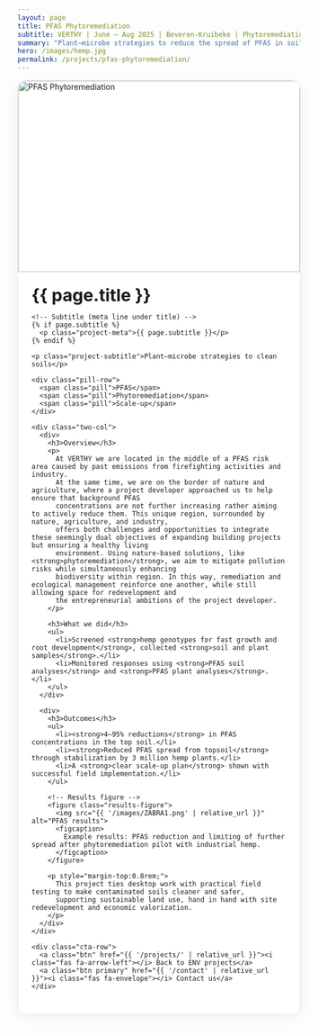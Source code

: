 ```yaml
---
layout: page
title: PFAS Phytoremediation
subtitle: VERTHY | June – Aug 2025 | Beveren-Kruibeke | Phytoremediation
summary: "Plant–microbe strategies to reduce the spread of PFAS in soils."
hero: /images/hemp.jpg
permalink: /projects/pfas-phytoremediation/
---
```


<div class="project-card">
  <div class="project-hero">
    <img src="{{ page.hero | default: '/images/hemp.jpg' | relative_url }}" alt="PFAS Phytoremediation">
  </div>

  <div class="project-body">
    <h1 class="project-title">{{ page.title }}</h1>

    <!-- Subtitle (meta line under title) -->
    {% if page.subtitle %}
      <p class="project-meta">{{ page.subtitle }}</p>
    {% endif %}

    <p class="project-subtitle">Plant–microbe strategies to clean soils</p>

    <div class="pill-row">
      <span class="pill">PFAS</span>
      <span class="pill">Phytoremediation</span>
      <span class="pill">Scale-up</span>
    </div>

    <div class="two-col">
      <div>
        <h3>Overview</h3>
        <p>
          At VERTHY we are located in the middle of a PFAS risk area caused by past emissions from firefighting activities and industry.
          At the same time, we are on the border of nature and agriculture, where a project developer approached us to help ensure that background PFAS
          concentrations are not further increasing rather aiming to actively reduce them. This unique region, surrounded by nature, agriculture, and industry,
          offers both challenges and opportunities to integrate these seemingly dual objectives of expanding building projects but ensuring a healthy living
          environment. Using nature-based solutions, like <strong>phytoremediation</strong>, we aim to mitigate pollution risks while simultaneously enhancing
          biodiversity within region. In this way, remediation and ecological management reinforce one another, while still allowing space for redevelopment and
          the entrepreneurial ambitions of the project developer.
        </p>

        <h3>What we did</h3>
        <ul>
          <li>Screened <strong>hemp genotypes for fast growth and root development</strong>, collected <strong>soil and plant samples</strong>.</li>
          <li>Monitored responses using <strong>PFAS soil analyses</strong> and <strong>PFAS plant analyses</strong>.</li>
        </ul>
      </div>

      <div>
        <h3>Outcomes</h3>
        <ul>
          <li><strong>4–95% reductions</strong> in PFAS concentrations in the top soil.</li>
          <li><strong>Reduced PFAS spread from topsoil</strong> through stabilization by 3 million hemp plants.</li>
          <li>A <strong>clear scale-up plan</strong> shown with successful field implementation.</li>
        </ul>

        <!-- Results figure -->
        <figure class="results-figure">
          <img src="{{ '/images/ZABRA1.png' | relative_url }}" alt="PFAS results">
          <figcaption>
            Example results: PFAS reduction and limiting of further spread after phytoremediation pilot with industrial hemp.
          </figcaption>
        </figure>

        <p style="margin-top:0.8rem;">
          This project ties desktop work with practical field testing to make contaminated soils cleaner and safer, 
          supporting sustainable land use, hand in hand with site redevelopment and economic valorization.
        </p>
      </div>
    </div>

    <div class="cta-row">
      <a class="btn" href="{{ '/projects/' | relative_url }}"><i class="fas fa-arrow-left"></i> Back to ENV projects</a>
      <a class="btn primary" href="{{ '/contact' | relative_url }}"><i class="fas fa-envelope"></i> Contact us</a>
    </div>
  </div>
</div>

<style>
.project-card{
  max-width: 980px; margin: 0 auto 2.5rem; background:#fff;
  border:1px solid #e5e7eb; border-radius:16px; overflow:hidden;
  box-shadow: 0 6px 24px rgba(0,0,0,.06);
}
.project-hero img{
  width:100%; height: 340px; object-fit: cover; object-position: center; display:block;
}
@media (min-width: 1024px){
  .project-hero img{ height: 420px; }
}
.project-body{ padding: 1.25rem 1.5rem 1.75rem; }
.project-title{ margin: .2rem 0 0; font-size: 1.9rem; }

/* Meta subtitle just under title */
.project-meta{ color:#64748b; font-size:0.95rem; margin:0.2rem 0 0.8rem; }

.project-subtitle{ color:#475569; margin: .25rem 0 1rem; font-size:1.1rem; }

.pill-row{ display:flex; flex-wrap:wrap; gap:.5rem; margin-bottom:1.25rem; }
.pill{
  background:#e6f4f4; color:#217f82; padding:.25rem .6rem; border-radius:999px;
  font-size:.85rem; border:1px solid #cde7e7;
}

.two-col{ display:grid; grid-template-columns: 1fr; gap:1.25rem; }
@media (min-width: 860px){
  .two-col{ grid-template-columns: 1fr 1fr; gap:1.5rem 2rem; }
}

.cta-row{ display:flex; gap:.75rem; flex-wrap:wrap; margin-top:1.25rem; }
.btn{
  display:inline-flex; align-items:center; gap:.5rem; text-decoration:none;
  padding:.6rem .9rem; border-radius:10px; border:1px solid #e5e7eb; color:#0f172a;
  background:#fff; transition: all .2s ease;
}
.btn:hover{ transform: translateY(-2px); box-shadow:0 8px 20px rgba(0,0,0,.08); }
.btn.primary{ background:#217f82; color:#fff; border-color:#217f82; }
.btn.primary:hover{ background:#186c6d; border-color:#186c6d; }

/* Results figure styling */
.results-figure {
  max-width: 30px;   /* smaller, keeps card layout clean */
  margin: 1rem auto;
  border-radius: 10px;
  text-align: center;
}
.results-figure img {
  display: block;
  width: 10%;
  height: auto;
  border-radius: 10px;
}
.results-figure figcaption {
  font-size: 0.85rem;
  color: #64748b;
  margin-top: 0.4rem;
}
</style>
